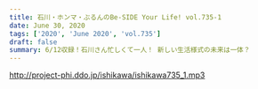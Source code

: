 ```yaml
---
title: 石川・ホンマ・ぶるんのBe-SIDE Your Life! vol.735-1
date: June 30, 2020
tags: ['2020', 'June 2020', 'vol.735']
draft: false
summary: 6/12収録！石川さん忙しくて一人！ 新しい生活様式の未来は一体？
---
```


http://project-phi.ddo.jp/ishikawa/ishikawa735_1.mp3